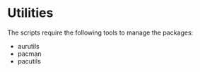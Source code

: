 # Utilities

The scripts require the following tools to manage the packages:
- aurutils
- pacman
- pacutils
